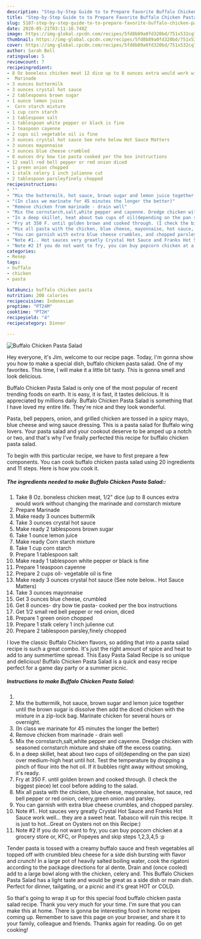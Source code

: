```yaml
---
description: "Step-by-Step Guide to to Prepare Favorite Buffalo Chicken Pasta Salad"
title: "Step-by-Step Guide to to Prepare Favorite Buffalo Chicken Pasta Salad"
slug: 5107-step-by-step-guide-to-to-prepare-favorite-buffalo-chicken-pasta-salad
date: 2020-05-21T03:11:10.748Z
image: https://img-global.cpcdn.com/recipes/5fd8b89a0fd320bd/751x532cq70/buffalo-chicken-pasta-salad-recipe-main-photo.jpg
thumbnail: https://img-global.cpcdn.com/recipes/5fd8b89a0fd320bd/751x532cq70/buffalo-chicken-pasta-salad-recipe-main-photo.jpg
cover: https://img-global.cpcdn.com/recipes/5fd8b89a0fd320bd/751x532cq70/buffalo-chicken-pasta-salad-recipe-main-photo.jpg
author: Sarah Bell
ratingvalue: 5
reviewcount: 7
recipeingredient:
- 8 Oz boneless chicken meat 12 dice up to 8 ounces extra would work without changing the marinade and cornstarch mixture
-  Marinade
- 3 ounces buttermilk
- 3 ounces crystal hot sauce
- 2 tablespoons brown sugar
- 1 ounce lemon juice
-  Corn starch mixture
- 1 cup corn starch
- 1 tablespoon salt
- 1 tablespoon white pepper or black is fine
- 1 teaspoon cayenne
- 2 cups oil vegetable oil is fine
- 3 ounces crystal hot sauce See note below Hot Sauce Matters
- 3 ounces mayonnaise
- 3 ounces blue cheese crumbled
- 8 ounces dry bow tie pasta cooked per the box instructions
- 12 small red bell pepper or red onion diced
- 1 green onion chopped
- 1 stalk celery 1 inch julienne cut
- 2 tablespoon parsleyfinely chopped
recipeinstructions:
- ""
- "Mix the buttermilk, hot sauce, brown sugar and lemon juice together until the brown sugar is dissolve then add the diced chicken with the mixture in a zip-lock bag. Marinate chicken for several hours or overnight."
- "(In class we marinate for 45 minutes the longer the better)"
- "Remove chicken from marinade - drain well"
- "Mix the cornstarch,salt,white pepper and cayenne. Dredge chicken with seasoned cornstarch mixture and shake off the excess coating."
- "In a deep skillet, heat about two cups of oil(depending on the pan size) over medium-high heat until hot. Test the temperature by dropping a pinch of flour into the hot oil. If it bubbles right away without smoking, it&#39;s ready."
- "Fry at 350 F. until golden brown and cooked through. (I check the biggest piece) let cool before adding to the salad."
- "Mix all pasta with the chicken, blue cheese, mayonnaise, hot sauce, red bell pepper or red onion, celery,green onion and parsley."
- "You can garnish with extra blue cheese crumbles, and chopped parsley."
- "Note #1.. Hot sauces very greatly Crystal Hot Sauce and Franks Hot Sauce work well... they are a sweet heat. Tabasco will ruin this recipe. It is just to hot...Great on Oysters not on this Recipe:)"
- "Note #2 If you do not want to fry, you can buy popcorn chicken at a grocery store or, KFC, or Popeyes and skip steps 1,2,3,4,5 :p"
categories:
- Resep
tags:
- buffalo
- chicken
- pasta

katakunci: buffalo chicken pasta
nutrition: 208 calories
recipecuisine: Indonesian
preptime: "PT24M"
cooktime: "PT2H"
recipeyield: "4"
recipecategory: Dinner

---
```



![Buffalo Chicken Pasta Salad](https://img-global.cpcdn.com/recipes/5fd8b89a0fd320bd/751x532cq70/buffalo-chicken-pasta-salad-recipe-main-photo.jpg)

Hey everyone, it's Jim, welcome to our recipe page. Today, I'm gonna show you how to make a special dish, buffalo chicken pasta salad. One of my favorites. This time, I will make it a little bit tasty. This is gonna smell and look delicious.

Buffalo Chicken Pasta Salad is only one of the most popular of recent trending foods on earth. It is easy, it is fast, it tastes delicious. It is appreciated by millions daily. Buffalo Chicken Pasta Salad is something that I have loved my entire life. They're nice and they look wonderful.

Pasta, bell peppers, onion, and grilled chicken are tossed in a spicy mayo, blue cheese and wing sauce dressing. This is a pasta salad for Buffalo wing lovers. Your pasta salad and your cookout deserve to be amped up a notch or two, and that&#39;s why I&#39;ve finally perfected this recipe for buffalo chicken pasta salad.


To begin with this particular recipe, we have to first prepare a few components. You can cook buffalo chicken pasta salad using 20 ingredients and 11 steps. Here is how you cook it.

##### The ingredients needed to make Buffalo Chicken Pasta Salad::

1. Take 8 Oz. boneless chicken meat, 1/2&#34; dice (up to 8 ounces extra would work without changing the marinade and cornstarch mixture
1. Prepare  Marinade
1. Make ready 3 ounces buttermilk
1. Take 3 ounces crystal hot sauce
1. Make ready 2 tablespoons brown sugar
1. Take 1 ounce lemon juice
1. Make ready  Corn starch mixture
1. Take 1 cup corn starch
1. Prepare 1 tablespoon salt
1. Make ready 1 tablespoon white pepper or black is fine
1. Prepare 1 teaspoon cayenne
1. Prepare 2 cups oil- vegetable oil is fine
1. Make ready 3 ounces crystal hot sauce (See note below.. Hot Sauce Matters)
1. Take 3 ounces mayonnaise
1. Get 3 ounces blue cheese, crumbled
1. Get 8 ounces- dry bow tie pasta- cooked per the box instructions
1. Get 1/2 small red bell pepper or red onion, diced
1. Prepare 1 green onion chopped
1. Prepare 1 stalk celery 1 inch julienne cut
1. Prepare 2 tablespoon parsley,finely chopped


I love the classic Buffalo Chicken flavors, so adding that into a pasta salad recipe is such a great combo. It&#39;s just the right amount of spice and heat to add to any summertime spread. This Easy Pasta Salad Recipe is so unique and delicious! Buffalo Chicken Pasta Salad is a quick and easy recipe perfect for a game day party or a summer picnic. 

##### Instructions to make Buffalo Chicken Pasta Salad:

1. 
1. Mix the buttermilk, hot sauce, brown sugar and lemon juice together until the brown sugar is dissolve then add the diced chicken with the mixture in a zip-lock bag. Marinate chicken for several hours or overnight.
1. (In class we marinate for 45 minutes the longer the better)
1. Remove chicken from marinade - drain well
1. Mix the cornstarch,salt,white pepper and cayenne. Dredge chicken with seasoned cornstarch mixture and shake off the excess coating.
1. In a deep skillet, heat about two cups of oil(depending on the pan size) over medium-high heat until hot. Test the temperature by dropping a pinch of flour into the hot oil. If it bubbles right away without smoking, it&#39;s ready.
1. Fry at 350 F. until golden brown and cooked through. (I check the biggest piece) let cool before adding to the salad.
1. Mix all pasta with the chicken, blue cheese, mayonnaise, hot sauce, red bell pepper or red onion, celery,green onion and parsley.
1. You can garnish with extra blue cheese crumbles, and chopped parsley.
1. Note #1.. Hot sauces very greatly Crystal Hot Sauce and Franks Hot Sauce work well... they are a sweet heat. Tabasco will ruin this recipe. It is just to hot...Great on Oysters not on this Recipe:)
1. Note #2 If you do not want to fry, you can buy popcorn chicken at a grocery store or, KFC, or Popeyes and skip steps 1,2,3,4,5 :p


Tender pasta is tossed with a creamy buffalo sauce and fresh vegetables all topped off with crumbled bleu cheese for a side dish bursting with flavor and crunch! In a large pot of heavily salted boiling water, cook the rigatoni according to the package directions for al dente. Drain and (once cooled) add to a large bowl along with the chicken, celery and. This Buffalo Chicken Pasta Salad has a light taste and would be great as a side dish or main dish. Perfect for dinner, tailgating, or a picnic and it&#39;s great HOT or COLD. 

So that's going to wrap it up for this special food buffalo chicken pasta salad recipe. Thank you very much for your time. I'm sure that you can make this at home. There is gonna be interesting food in home recipes coming up. Remember to save this page on your browser, and share it to your family, colleague and friends. Thanks again for reading. Go on get cooking!
